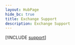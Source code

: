 ```yaml
--- 
layout: HubPage
hide_bc: true
title: Exchange Support
description: Exchange Support
---
```


[!INCLUDE [support](/common/Office/troubleshoot.md)]